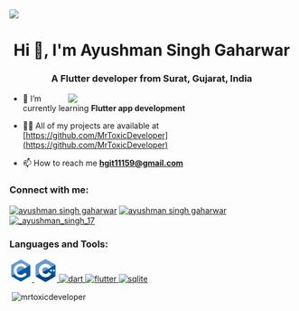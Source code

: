 <img align="center" width="900" src="https://github.com/MrToxicDeveloper/MrToxicDeveloper/assets/119030630/fd0b651c-877d-4cc0-ab0f-87854cbacf7b">

<h1 align="center">Hi 👋, I'm Ayushman Singh Gaharwar</h1>
<h3 align="center">A Flutter developer from Surat, Gujarat, India</h3>

<img align="right" width="400" src="https://github.com/MrToxicDeveloper/MrToxicDeveloper/assets/119030630/dec2f018-085c-4b83-a185-2852c7e251f2">



- 🌱 I’m currently learning **Flutter app development**

- 👨‍💻 All of my projects are available at [https://github.com/MrToxicDeveloper](https://github.com/MrToxicDeveloper)

- 📫 How to reach me **hgit11159@gmail.com**

<h3 align="left">Connect with me:</h3>
<p align="left">
<a href="https://linkedin.com/in/ayushman singh gaharwar" target="blank"><img align="center" src="https://raw.githubusercontent.com/rahuldkjain/github-profile-readme-generator/master/src/images/icons/Social/linked-in-alt.svg" alt="ayushman singh gaharwar" height="30" width="40" /></a>
<a href="https://fb.com/ayushman singh gaharwar" target="blank"><img align="center" src="https://raw.githubusercontent.com/rahuldkjain/github-profile-readme-generator/master/src/images/icons/Social/facebook.svg" alt="ayushman singh gaharwar" height="30" width="40" /></a>
<a href="https://instagram.com/_ayushman_singh_17" target="blank"><img align="center" src="https://raw.githubusercontent.com/rahuldkjain/github-profile-readme-generator/master/src/images/icons/Social/instagram.svg" alt="_ayushman_singh_17" height="30" width="40" /></a>
</p>

<h3 align="left">Languages and Tools:</h3>
<p align="left"> <a href="https://www.cprogramming.com/" target="_blank" rel="noreferrer"> <img src="https://raw.githubusercontent.com/devicons/devicon/master/icons/c/c-original.svg" alt="c" width="40" height="40"/> </a> <a href="https://www.w3schools.com/cpp/" target="_blank" rel="noreferrer"> <img src="https://raw.githubusercontent.com/devicons/devicon/master/icons/cplusplus/cplusplus-original.svg" alt="cplusplus" width="40" height="40"/> </a> <a href="https://dart.dev" target="_blank" rel="noreferrer"> <img src="https://www.vectorlogo.zone/logos/dartlang/dartlang-icon.svg" alt="dart" width="40" height="40"/> </a> <a href="https://flutter.dev" target="_blank" rel="noreferrer"> <img src="https://www.vectorlogo.zone/logos/flutterio/flutterio-icon.svg" alt="flutter" width="40" height="40"/> </a> <a href="https://www.sqlite.org/" target="_blank" rel="noreferrer"> <img src="https://www.vectorlogo.zone/logos/sqlite/sqlite-icon.svg" alt="sqlite" width="40" height="40"/> </a> </p>

<p>&nbsp;<img align="center" src="https://github-readme-stats.vercel.app/api?username=mrtoxicdeveloper&show_icons=true&locale=en" alt="mrtoxicdeveloper" /></p>
